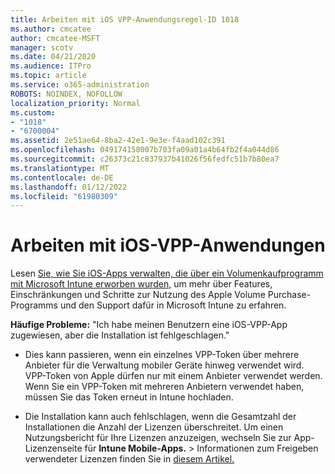 ```yaml
---
title: Arbeiten mit iOS VPP-Anwendungsregel-ID 1018
ms.author: cmcatee
author: cmcatee-MSFT
manager: scotv
ms.date: 04/21/2020
ms.audience: ITPro
ms.topic: article
ms.service: o365-administration
ROBOTS: NOINDEX, NOFOLLOW
localization_priority: Normal
ms.custom:
- "1018"
- "6700004"
ms.assetid: 2e51ae64-8ba2-42e1-9e3e-f4aad102c391
ms.openlocfilehash: 049174158007b703fa09a01a4b64fb2f4a044d86
ms.sourcegitcommit: c26373c21c837937b41026f56fedfc51b7b80ea7
ms.translationtype: MT
ms.contentlocale: de-DE
ms.lasthandoff: 01/12/2022
ms.locfileid: "61980309"
---
```

# <a name="working-with-ios-vpp-applications"></a>Arbeiten mit iOS-VPP-Anwendungen

Lesen [Sie, wie Sie iOS-Apps verwalten, die über ein Volumenkaufprogramm mit Microsoft Intune erworben wurden,](https://docs.microsoft.com/intune/vpp-apps-ios) um mehr über Features, Einschränkungen und Schritte zur Nutzung des Apple Volume Purchase-Programms und den Support dafür in Microsoft Intune zu erfahren.
  
 **Häufige Probleme:** "Ich habe meinen Benutzern eine iOS-VPP-App zugewiesen, aber die Installation ist fehlgeschlagen."
  
- Dies kann passieren, wenn ein einzelnes VPP-Token über mehrere Anbieter für die Verwaltung mobiler Geräte hinweg verwendet wird. VPP-Token von Apple dürfen nur mit einem Anbieter verwendet werden. Wenn Sie ein VPP-Token mit mehreren Anbietern verwendet haben, müssen Sie das Token erneut in Intune hochladen.

- Die Installation kann auch fehlschlagen, wenn die Gesamtzahl der Installationen die Anzahl der Lizenzen überschreitet. Um einen Nutzungsbericht für Ihre Lizenzen anzuzeigen, wechseln Sie zur App-Lizenzenseite für **Intune Mobile-Apps.** \>  Informationen zum Freigeben verwendeter Lizenzen finden Sie in [diesem Artikel.](https://docs.microsoft.com/intune/vpp-apps-ios#revoking-app-licenses-and-deleting-tokens)
